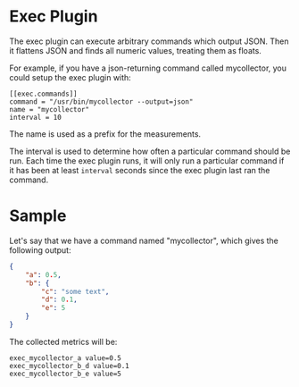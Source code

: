# Exec Plugin

The exec plugin can execute arbitrary commands which output JSON. Then it flattens JSON and finds
all numeric values, treating them as floats.

For example, if you have a json-returning command called mycollector, you could
setup the exec plugin with:

```
[[exec.commands]]
command = "/usr/bin/mycollector --output=json"
name = "mycollector"
interval = 10
```

The name is used as a prefix for the measurements.

The interval is used to determine how often a particular command should be run. Each
time the exec plugin runs, it will only run a particular command if it has been at least
`interval` seconds since the exec plugin last ran the command.


# Sample

Let's say that we have a command named "mycollector", which gives the following output:
```json
{
    "a": 0.5,
    "b": {
        "c": "some text",
        "d": 0.1,
        "e": 5
    }
}
```

The collected metrics will be:
```
exec_mycollector_a value=0.5
exec_mycollector_b_d value=0.1
exec_mycollector_b_e value=5
```
